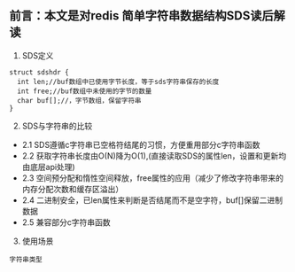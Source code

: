 ## 前言：本文是对redis 简单字符串数据结构SDS读后解读

1. SDS定义
```
struct sdshdr {
  int len;//buf数组中已使用字节长度，等于sds字符串保存的长度
  int free;//buf数组中未使用的字节的数量
  char buf[];//，字节数组，保留字符串
}
```
2. SDS与字符串的比较
 * 2.1 SDS遵循c字符串已空格符结尾的习惯，方便重用部分c字符串函数
 * 2.2 获取字符串长度由O(N)降为O(1),(直接读取SDS的属性len，设置和更新均由底层api处理)
 * 2.3 空间预分配和惰性空间释放，free属性的应用（减少了修改字符串带来的内存分配次数和缓存区溢出）
 * 2.4 二进制安全，已len属性来判断是否结尾而不是空字符，buf[]保留二进制数据
 * 2.5 兼容部分c字符串函数
3. 使用场景
```
字符串类型
```
